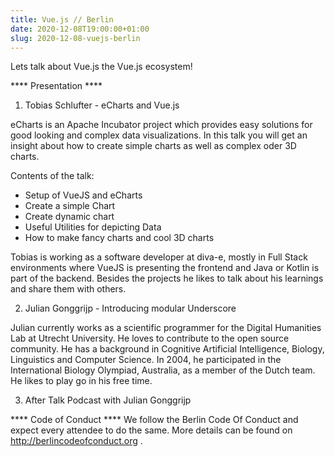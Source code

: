 ```yaml
---
title: Vue.js // Berlin
date: 2020-12-08T19:00:00+01:00
slug: 2020-12-08-vuejs-berlin
---
```


Lets talk about Vue.js the Vue.js ecosystem!

**** Presentation ****

1) Tobias Schlufter - eCharts and Vue.js

eCharts is an Apache Incubator project which provides easy solutions for good looking and complex data visualizations. In this talk you will get an insight about how to create simple charts as well as complex oder 3D charts.

Contents of the talk:
- Setup of VueJS and eCharts
- Create a simple Chart
- Create dynamic chart
- Useful Utilities for depicting Data
- How to make fancy charts and cool 3D charts

Tobias is working as a software developer at diva-e, mostly in Full Stack environments where VueJS is presenting the frontend and Java or Kotlin is part of the backend. Besides the projects he likes to talk about his learnings and share them with others.

2) Julian Gonggrijp - Introducing modular Underscore

Julian currently works as a scientific programmer for the Digital Humanities Lab at Utrecht University. He loves to contribute to the open source community. He has a background in Cognitive Artificial Intelligence, Biology, Linguistics and Computer Science. In 2004, he participated in the International Biology Olympiad, Australia, as a member of the Dutch team. He likes to play go in his free time.

3) After Talk Podcast with Julian Gonggrijp

**** Code of Conduct ****
We follow the Berlin Code Of Conduct and expect every attendee to do the same. More details can be found on http://berlincodeofconduct.org .
